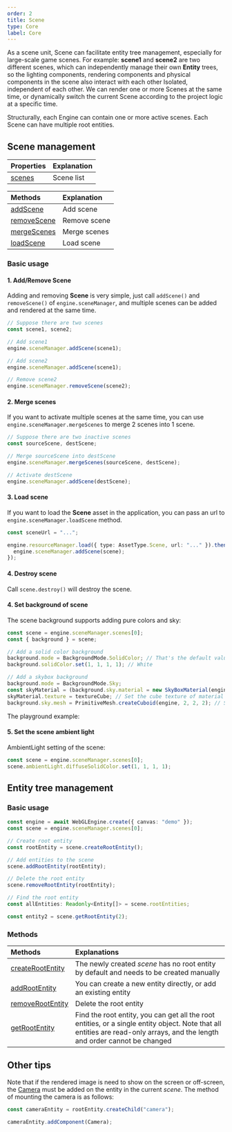 ```yaml
---
order: 2
title: Scene
type: Core
label: Core
---
```


As a scene unit, Scene can facilitate entity tree management, especially for large-scale game scenes. For example: **scene1** and **scene2** are two different scenes, which can independently manage their own **Entity** trees, so the lighting components, rendering components and physical components in the scene also interact with each other Isolated, independent of each other. We can render one or more Scenes at the same time, or dynamically switch the current Scene according to the project logic at a specific time.

Structurally, each Engine can contain one or more active scenes. Each Scene can have multiple root entities.

## Scene management

| Properties                                         | Explanation     |
| :------------------------------------------------- | :-------------- |
| [scenes](${api}core/SceneManager#scenes) | Scene list |

| Methods                                            | Explanation  |
| :------------------------------------------------- | :----------- |
| [addScene](${api}core/SceneManager#addScene) | Add scene |
| [removeScene](${api}core/SceneManager#removeScene) | Remove scene |
| [mergeScenes](${api}core/SceneManager#mergeScenes) | Merge scenes |
| [loadScene](${api}core/SceneManager#loadScene)     | Load scene   |

### Basic usage

#### 1. Add/Remove Scene

Adding and removing **Scene** is very simple, just call `addScene()` and `removeScene()` of `engine.sceneManager`, and multiple scenes can be added and rendered at the same time.

```typescript
// Suppose there are two scenes
const scene1, scene2;

// Add scene1
engine.sceneManager.addScene(scene1);

// Add scene2
engine.sceneManager.addScene(scene1);

// Remove scene2
engine.sceneManager.removeScene(scene2);
```

#### 2. Merge scenes

If you want to activate multiple scenes at the same time, you can use `engine.sceneManager.mergeScenes` to merge 2 scenes into 1 scene.

```typescript
// Suppose there are two inactive scenes
const sourceScene, destScene;

// Merge sourceScene into destScene
engine.sceneManager.mergeScenes(sourceScene, destScene);

// Activate destScene
engine.sceneManager.addScene(destScene);
```

#### 3. Load scene

If you want to load the **Scene** asset in the application, you can pass an url to `engine.sceneManager.loadScene` method.

```typescript
const sceneUrl = "...";

engine.resourceManager.load({ type: AssetType.Scene, url: "..." }).then(scene=>{
  engine.sceneManager.addScene(scene);
});
```

#### 4. Destroy scene

Call `scene.destroy()` will destroy the scene.

#### 4. Set background of scene

The scene background supports adding pure colors and sky:

```typescript
const scene = engine.sceneManager.scenes[0];
const { background } = scene;

// Add a solid color background
background.mode = BackgroundMode.SolidColor; // That's the default value of mode
background.solidColor.set(1, 1, 1, 1); // White

// Add a skybox background
background.mode = BackgroundMode.Sky;
const skyMaterial = (background.sky.material = new SkyBoxMaterial(engine)); // Set the material of skybox
skyMaterial.texture = textureCube; // Set the cube texture of material
background.sky.mesh = PrimitiveMesh.createCuboid(engine, 2, 2, 2); // Set the mesh of the skybox
```

The playground example:

<playground src="background.ts"></playground>

#### 5. Set the scene ambient light

AmbientLight setting of the scene:

```typescript
const scene = engine.sceneManager.scenes[0];
scene.ambientLight.diffuseSolidColor.set(1, 1, 1, 1);
```

## Entity tree management

### Basic usage

```typescript
const engine = await WebGLEngine.create({ canvas: "demo" });
const scene = engine.sceneManager.scenes[0];

// Create root entity
const rootEntity = scene.createRootEntity();

// Add entities to the scene
scene.addRootEntity(rootEntity);

// Delete the root entity
scene.removeRootEntity(rootEntity);

// Find the root entity
const allEntities: Readonly<Entity[]> = scene.rootEntities;

const entity2 = scene.getRootEntity(2);
```

### Methods

| Methods | Explanations |
| :-- | :-- |
| [createRootEntity](${api}core/Scene#createRootEntity) | The newly created _scene_ has no root entity by default and needs to be created manually |
| [addRootEntity](${api}core/Scene#addRootEntity) | You can create a new entity directly, or add an existing entity |
| [removeRootEntity](${api}core/Scene#removeRootEntity) | Delete the root entity |
| [getRootEntity](${api}core/Scene#getRootEntity) | Find the root entity, you can get all the root entities, or a single entity object. Note that all entities are read-only arrays, and the length and order cannot be changed |

## Other tips

Note that if the rendered image is need to show on the screen or off-screen, the [Camera](${api}core/Camera) must be added on the entity in the current _scene_. The method of mounting the camera is as follows:

```typescript
const cameraEntity = rootEntity.createChild("camera");

cameraEntity.addComponent(Camera);
```
